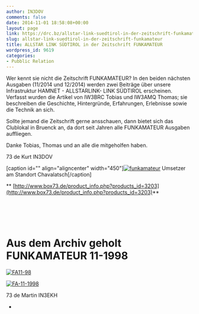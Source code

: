 ```yaml
---
author: IN3DOV
comments: false
date: 2014-11-01 18:58:08+00:00
layout: page
link: https://drc.bz/allstar-link-suedtirol-in-der-zeitschrift-funkamateur/
slug: allstar-link-suedtirol-in-der-zeitschrift-funkamateur
title: ALLSTAR LINK SÜDTIROL in der Zeitschrift FUNKAMATEUR
wordpress_id: 9619
categories:
- Pubblic Relation
---
```


Wer kennt sie nicht die Zeitschrift FUNKAMATEUR? In den beiden nächsten Ausgaben (11/2014 und 12/2014) werden zwei Beiträge über unsere Infrastruktur HAMNET - ALLSTARLINK- LINK SÜDTIROL erscheinen. Verfasst wurden die Artikel von IW3BRC Tobias und IW3AMQ Thomas; sie beschreiben die Geschichte, Hintergründe, Erfahrungen, Erlebnisse sowie die Technik an sich.




Sollte jemand die Zeitschrift gerne ansschauen, dann bietet sich das Clublokal in Bruenck an, da dort seit Jahren alle FUNKAMATEUR Ausgaben auffliegen.




Danke Tobias, Thomas und an alle die mitgeholfen haben.




73 de Kurt IN3DOV




[caption id="" align="aligncenter" width="450"][![funkamateur](https://drc.bz/wp-content/uploads/2014/11/funkamateur.jpg)](http://www.box73.de/product_info.php?products_id=3203) Umsetzer am Standort Chavalatsch[/caption]





** [http://www.box73.de/product_info.php?products_id=3203](http://www.box73.de/product_info.php?products_id=3203)**





#  




# 




# Aus dem Archiv geholt FUNKAMATEUR 11-1998





[![FA11-98](https://drc.bz/wp-content/uploads/2014/11/FA11-98.jpg)](https://drc.bz/wp-content/uploads/2014/11/FA11-98.jpg)




[![FA-11-1998](https://drc.bz/wp-content/uploads/2014/11/FA-11-1998.jpg)](https://drc.bz/wp-content/uploads/2014/11/Funkamateur-1998-11.pdf)




73 de Martin 
IN3EKH




-
